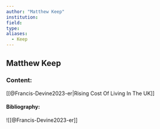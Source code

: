 ```yaml
---
author: "Matthew Keep"
institution:
field:
type:
aliases:
  - Keep
---
```


## Matthew Keep

### Content:
[[@Francis-Devine2023-er|Rising Cost Of Living In The UK]]

#### Bibliography:

![[@Francis-Devine2023-er]]